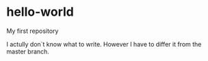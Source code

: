 # hello-world
My first repository

I actully don`t know what to write. However I have to differ it from the master branch.

